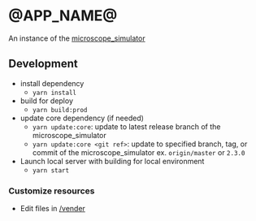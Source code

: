 # @APP_NAME@

An instance of the [microscope_simulator](https://github.com/Fumipo-Theta/microscope_simulator)

## Development

- install dependency
  - `yarn install`
- build for deploy
  - `yarn build:prod`
- update core dependency (if needed)
  - `yarn update:core`: update to latest release branch of the microscope_simulator
  - `yarn update:core <git ref>`: update to specified branch, tag, or commit of the microscope_simulator ex. `origin/master` or `2.3.0`
- Launch local server with building for local environment
  - `yarn start`

### Customize resources

- Edit files in [/vender](/vender)
